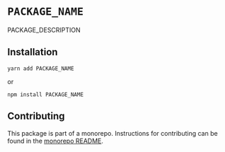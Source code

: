 # `PACKAGE_NAME`

PACKAGE_DESCRIPTION

## Installation

`yarn add PACKAGE_NAME`

or

`npm install PACKAGE_NAME`

## Contributing

This package is part of a monorepo. Instructions for contributing can be found in the [monorepo README](https://github.com/MetaMask/metamask-design-system#readme).
